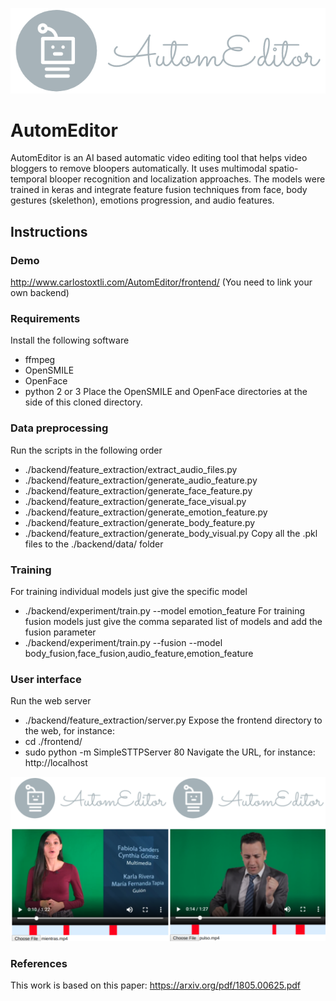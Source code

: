 ![Alt text](/frontend/img/logo.png "AutomEditor logo")

# AutomEditor
AutomEditor is an AI based automatic video editing tool that helps video bloggers to remove bloopers automatically. It uses multimodal spatio-temporal blooper recognition and localization approaches. The models were trained in keras and integrate feature fusion techniques from face, body gestures (skelethon), emotions progression, and audio features.

## Instructions

### Demo

http://www.carlostoxtli.com/AutomEditor/frontend/
(You need to link your own backend)

### Requirements

Install the following software
 - ffmpeg
 - OpenSMILE
 - OpenFace
 - python 2 or 3
Place the OpenSMILE and OpenFace directories at the side of this cloned directory.
 
### Data preprocessing

Run the scripts in the following order
- ./backend/feature_extraction/extract_audio_files.py
- ./backend/feature_extraction/generate_audio_feature.py
- ./backend/feature_extraction/generate_face_feature.py
- ./backend/feature_extraction/generate_face_visual.py
- ./backend/feature_extraction/generate_emotion_feature.py
- ./backend/feature_extraction/generate_body_feature.py
- ./backend/feature_extraction/generate_body_visual.py
Copy all the .pkl files to the ./backend/data/ folder

### Training

For training individual models just give the specific model
* ./backend/experiment/train.py --model emotion_feature
For training fusion models just give the comma separated list of models and add the fusion parameter
* ./backend/experiment/train.py --fusion --model body_fusion,face_fusion,audio_feature,emotion_feature

### User interface

Run the web server
* ./backend/feature_extraction/server.py
Expose the frontend directory to the web, for instance:
* cd ./frontend/
* sudo python -m SimpleSTTPServer 80
Navigate the URL, for instance: http://localhost

![Alt text](/frontend/img/screenshot.png "AutomEditor screenshot")

### References

This work is based on this paper: https://arxiv.org/pdf/1805.00625.pdf

